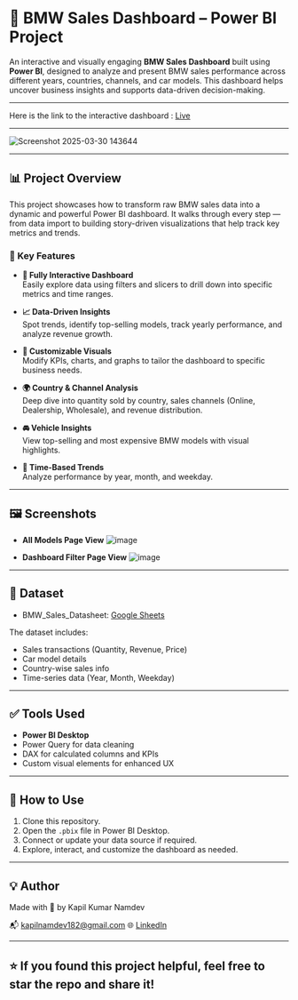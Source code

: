 # 🚗 BMW Sales Dashboard – Power BI Project

An interactive and visually engaging **BMW Sales Dashboard** built using **Power BI**, designed to analyze and present BMW sales performance across different years, countries, channels, and car models. This dashboard helps uncover business insights and supports data-driven decision-making.

---
Here is the link to the interactive dashboard : [Live](https://app.powerbi.com/links/PRX44lTeAV?ctid=75470a9d-0e26-46e8-a2a5-88123ffd59ae&pbi_source=linkShare&bookmarkGuid=3a372da3-fbc5-4672-870d-486a2ff2d3fe)

---

![Screenshot 2025-03-30 143644](https://github.com/user-attachments/assets/d38dbff1-1f39-4f02-a02f-af8e2d9ae473)

---

## 📊 Project Overview

This project showcases how to transform raw BMW sales data into a dynamic and powerful Power BI dashboard. It walks through every step — from data import to building story-driven visualizations that help track key metrics and trends.

### 🎯 Key Features

- **🔄 Fully Interactive Dashboard**  
  Easily explore data using filters and slicers to drill down into specific metrics and time ranges.

- **📈 Data-Driven Insights**  
  Spot trends, identify top-selling models, track yearly performance, and analyze revenue growth.

- **🧩 Customizable Visuals**  
  Modify KPIs, charts, and graphs to tailor the dashboard to specific business needs.

- **🌍 Country & Channel Analysis**  
  Deep dive into quantity sold by country, sales channels (Online, Dealership, Wholesale), and revenue distribution.

- **🚘 Vehicle Insights**  
  View top-selling and most expensive BMW models with visual highlights.

- **📅 Time-Based Trends**  
  Analyze performance by year, month, and weekday.

---

## 🖼️ Screenshots

- **All Models Page View**
  ![image](https://github.com/user-attachments/assets/f8ec1cf8-8c9b-400c-9ea0-dc680ec79acf)

- **Dashboard Filter Page View**
![image](https://github.com/user-attachments/assets/85998b42-9c8f-4485-8bd6-76d3f60b1c58)

---

## 📁 Dataset

- BMW_Sales_Datasheet: [Google Sheets](https://docs.google.com/spreadsheets/d/1Mewv52B7eRAkhbdNzXaPK8jyW8dxVNVeHLxQcLEbzs4/edit?usp=sharing)

The dataset includes:
- Sales transactions (Quantity, Revenue, Price)
- Car model details
- Country-wise sales info
- Time-series data (Year, Month, Weekday)

---

## ✅ Tools Used

- **Power BI Desktop**  
- Power Query for data cleaning  
- DAX for calculated columns and KPIs  
- Custom visual elements for enhanced UX

---

## 📌 How to Use

1. Clone this repository.
2. Open the `.pbix` file in Power BI Desktop.
3. Connect or update your data source if required.
4. Explore, interact, and customize the dashboard as needed.

---

## 💡 Author

Made with 💙 by Kapil Kumar Namdev

📬 kapilnamdev182@gmail.com
🌐 [LinkedIn](https://www.linkedin.com/in/kapil-kumar-namdev-384366293)

---

## ⭐ If you found this project helpful, feel free to star the repo and share it!

